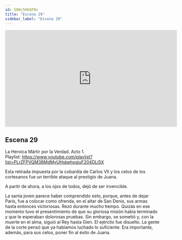 ```yaml
---
id: E8Wj5HbQFNs
title: "Escena 29"
sidebar_label: "Escena 29"
---
```


<div class="video-float-container">
  <iframe
    width="560"
    height="315"
    src="https://www.youtube.com/embed/E8Wj5HbQFNs"
    title="YouTube video player"
    frameborder="0"
    allow="accelerometer; autoplay; clipboard-write; encrypted-media; gyroscope; picture-in-picture; web-share"
    referrerpolicy="strict-origin-when-cross-origin"
    allowfullscreen
  ></iframe>
</div>

## Escena 29

La Heroica Mártir por la Verdad. Acto 1.  
Playlist: https://www.youtube.com/playlist?list=PLrZFPVQM38MdMyUHsbehsgiuF204DLi5X

Esta retirada impuesta por la cobardía de Carlos VII y los celos de los cortesanos fue un terrible ataque al prestigio de Juana.

A partir de ahora, a los ojos de todos, dejó de ser invencible.

La santa joven parece haber comprendido esto, porque, antes de dejar París, fue a colocar como ofrenda, en el altar de San Denis, sus armas hasta entonces victoriosas. Rezó durante mucho tiempo. Quizás en ese momento tuvo el presentimiento de que su gloriosa misión había terminado y que le esperaban dolorosas pruebas. Sin embargo, se sometió y, con la muerte en el alma, siguió al Rey hasta Gien. El ejército fue disuelto. La gente de la corte pensó que ya habíamos luchado lo suficiente. Era importante, además, para sus celos, poner fin al éxito de Juana.

